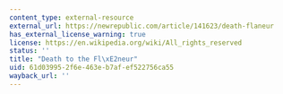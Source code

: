 ```yaml
---
content_type: external-resource
external_url: https://newrepublic.com/article/141623/death-flaneur
has_external_license_warning: true
license: https://en.wikipedia.org/wiki/All_rights_reserved
status: ''
title: "Death to the Fl\xE2neur"
uid: 61d03995-2f6e-463e-b7af-ef522756ca55
wayback_url: ''
---
```

